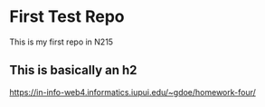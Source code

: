 # First Test Repo

This is my first repo in N215

## This is basically an h2

https://in-info-web4.informatics.iupui.edu/~gdoe/homework-four/
